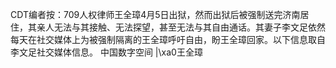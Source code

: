 CDT编者按：709人权律师王全璋4月5日出狱，然而出狱后被强制送完济南居住，其亲人无法与其接触、无法探望，甚至无法与其自由通话。其妻子李文足依然每天在社交媒体上为被强制隔离的王全璋呼吁自由，盼王全璋回家。以下信息取自李文足社交媒体信息。       中国数字空间 |\xa0王全璋 
